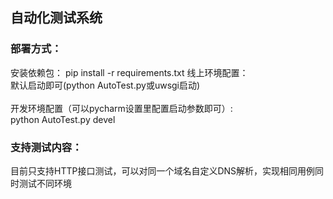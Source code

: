 ## 自动化测试系统

### 部署方式：
  安装依赖包： pip install -r requirements.txt
  线上环境配置：
  <br>
  默认启动即可(python AutoTest.py或uwsgi启动)
  <br>
  <br>
  开发环境配置（可以pycharm设置里配置启动参数即可）:
  <br>
  python AutoTest.py devel
  
### 支持测试内容：
目前只支持HTTP接口测试，可以对同一个域名自定义DNS解析，实现相同用例同时测试不同环境
